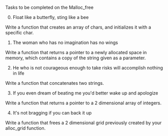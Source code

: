 Tasks to be completed on the Malloc_free

0. Float like a butterfly, sting like a bee 

Write a function that creates an array of chars, and initializes it with a specific char.

1. The woman who has no imagination has no wings 

Write a function that returns a pointer to a newly allocated space in memory, which contains a copy of the string given as a parameter.

2. He who is not courageous enough to take risks will accomplish nothing in life 

Write a function that concatenates two strings.

3. If you even dream of beating me you'd better wake up and apologize 

Write a function that returns a pointer to a 2 dimensional array of integers.

4. It's not bragging if you can back it up

Write a function that frees a 2 dimensional grid previously created by your alloc_grid function.


